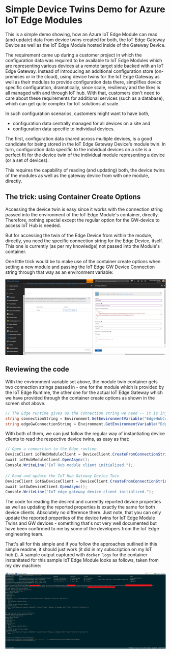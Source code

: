 # Simple Device Twins Demo for Azure IoT Edge Modules

This is a simple demo showing, how an Azure IoT Edge Module can read (and update) data from device twins created for both, the IoT Edge Gateway Device as well as the IoT Edge Module hosted inside of the Gateway Device.

The requirement came up during a customer project in which the configuration data was required to be available to IoT Edge Modules which are representing various devices at a remote target side backed with an IoT Edge Gateway. Instead of introducing an additional configuration store (on-premises or in the cloud), using device twins for the IoT Edge Gateway as well as their modules to provide configuration data there, simplifies device specific configuration, dramatically, since scale, resiliency and the likes is all managed with and through IoT hub. With that, customers don't need to care about these requirements for additional services (such as a database), which can get quite complex for IoT solutions at scale.

In such configuration scenarios, customers might want to have both,

* configuration data centrally managed for all devices on a site and
* configuration data specific to individual devices.

The first, configuration data shared across multiple devices, is a good candidate for being stored in the IoT Edge Gateway Device's module twin. In turn, configuration data specific to the indvidual devices on a site is a perfect fit for the device twin of the individual module representing a device (or a set of devices).

This requires the capability of reading (and updating) both, the device twins of the modules as well as the gateway device from with one module, directly.

## The trick: using Container Create Options

Accessing the device twin is easy since it works with the connection string passed into the environment of the IoT Edge Module's container, directly. Therefore, nothing special except the regular option for the GW-device to access IoT Hub is needed.

But for accessing the twin of the Edge Device from within the module, directly, you need the specific connection string for the Edge Device, itself. This one is currently (as per my knowledge) not passed into the Module's container.

One little trick would be to make use of the container create options when setting a new module and passing the IoT Edge GW Device Connection string through that way as an environment variable:

![Container Create Options](https://raw.githubusercontent.com/mszcool/azIoTEdgeDeviceTwinsDemo/master/images/figure01.png)

## Reviewing the code

With the environment variable set above, the module twin container gets two connection strings passed in - one for the module which is provided by the IoT Edge Runtime, the other one for the actual IoT Edge Gateway which we have provided through the container create options as shown in the screen shot above.

```csharp
// The Edge runtime gives us the connection string we need -- it is injected as an environment variable
string connectionString = Environment.GetEnvironmentVariable("EdgeHubConnectionString");
string edgeGwConnectionString = Environment.GetEnvironmentVariable("EdgeHubGwDeviceConnectionString");

```

With both of them, we can just follow the regular way of instantiating device clients to read the respective device twins, as easy as that:

```csharp
// Open a connection to the Edge runtime
DeviceClient ioTHubModuleClient = DeviceClient.CreateFromConnectionString(connectionString, settings);
await ioTHubModuleClient.OpenAsync();
Console.WriteLine("IoT Hub module client initialized.");

// Read and update the IoT Hub Gateway Device Twin
DeviceClient iotGwDeviceClient = DeviceClient.CreateFromConnectionString(gwConnectionString, settings);
await iotGwDeviceClient.OpenAsync();
Console.WriteLine("IoT edge gateway device client initialized.");
```

The code for reading the desired and currently reported device properties as well as updating the reported properties is exactly the same for both device clients. Absolutely no difference there. Just note, that you can only update the reported properties of the device twins for IoT Edge Module Twins and GW devices - something that's not very well documented but have been confirmed to me by some of the developers from the IoT Edge engineering team.

That's all for this simple and if you follow the approaches outlined in this simple readme, it should just work (it did in my subscription on my IoT hub:)). A sample output captured with `docker logs` for the container instanitated for this sample IoT Edge Module looks as follows, taken from my dev machine:

![Sample Running on Dev Machine](https://raw.githubusercontent.com/mszcool/azIoTEdgeDeviceTwinsDemo/master/images/figure02.png)